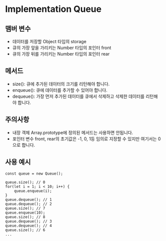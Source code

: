 # Implementation Queue


## 맴버 변수
- 데이터를 저장할 Object 타입의 storage
- 큐의 가장 앞을 가리키는 Number 타입의 포인터 front
- 큐의 가장 뒤를 가리키는 Number 타입의 포인터 rear

## 메서드
- size(): 큐에 추가된 데이터의 크기를 리턴해야 합니다.
- enqueue(): 큐에 데이터를 추가할 수 있어야 합니다.
- dequeue(): 가장 먼저 추가된 데이터를 큐에서 삭제하고 삭제한 데이터를 리턴해야 합니다.

## 주의사항
- 내장 객체 Array.prototype에 정의된 메서드는 사용하면 안됩니다.
- 포인터 변수 front, rear의 초기값은 -1, 0, 1등 임의로 지정할 수 있지만 여기서는 0으로 합니다.

## 사용 예시
```
const queue = new Queue();

queue.size(); // 0
for(let i = 1; i < 10; i++) {
  	queue.enqueue(i);
}
queue.dequeue(); // 1
queue.dequeue(); // 2
queue.size(); // 7
queue.enqueue(10);
queue.size(); // 8
queue.dequeue(); // 3
queue.dequeue(); // 4
queue.size(); // 6
...
```
